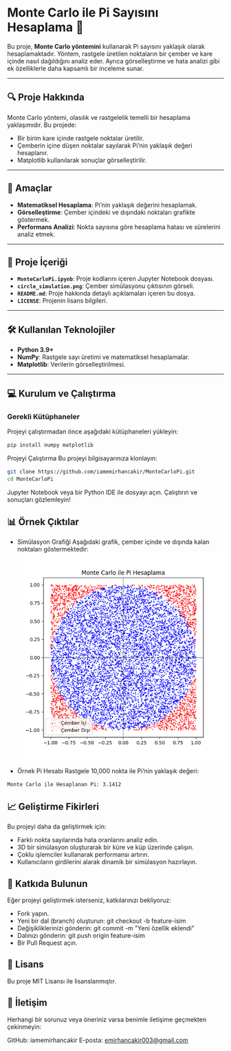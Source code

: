 # Monte Carlo ile Pi Sayısını Hesaplama 🚀

Bu proje, **Monte Carlo yöntemini** kullanarak Pi sayısını yaklaşık olarak hesaplamaktadır. Yöntem, rastgele üretilen noktaların bir çember ve kare içinde nasıl dağıldığını analiz eder. Ayrıca görselleştirme ve hata analizi gibi ek özelliklerle daha kapsamlı bir inceleme sunar.

---

## 🔍 Proje Hakkında

Monte Carlo yöntemi, olasılık ve rastgelelik temelli bir hesaplama yaklaşımıdır. Bu projede:
- Bir birim kare içinde rastgele noktalar üretilir.
- Çemberin içine düşen noktalar sayılarak Pi’nin yaklaşık değeri hesaplanır.
- Matplotlib kullanılarak sonuçlar görselleştirilir.

---

## 🎯 Amaçlar
- **Matematiksel Hesaplama**: Pi’nin yaklaşık değerini hesaplamak.
- **Görselleştirme**: Çember içindeki ve dışındaki noktaları grafikte göstermek.
- **Performans Analizi**: Nokta sayısına göre hesaplama hatası ve sürelerini analiz etmek.

---

## 📂 Proje İçeriği
- **`MonteCarloPi.ipynb`**: Proje kodlarını içeren Jupyter Notebook dosyası.
- **`circle_simulation.png`**: Çember simülasyonu çıktısının görseli.
- **`README.md`**: Proje hakkında detaylı açıklamaları içeren bu dosya.
- **`LICENSE`**: Projenin lisans bilgileri.

---

## 🛠️ Kullanılan Teknolojiler
- **Python 3.9+**
- **NumPy**: Rastgele sayı üretimi ve matematiksel hesaplamalar.
- **Matplotlib**: Verilerin görselleştirilmesi.

---

## 💻 Kurulum ve Çalıştırma

### Gerekli Kütüphaneler
Projeyi çalıştırmadan önce aşağıdaki kütüphaneleri yükleyin:
```bash
pip install numpy matplotlib
```
Projeyi Çalıştırma
Bu projeyi bilgisayarınıza klonlayın:
```bash
git clone https://github.com/iamemirhancakir/MonteCarloPi.git
cd MonteCarloPi
```
Jupyter Notebook veya bir Python IDE ile dosyayı açın.
Çalıştırın ve sonuçları gözlemleyin!

## 📊 Örnek Çıktılar
- Simülasyon Grafiği
Aşağıdaki grafik, çember içinde ve dışında kalan noktaları göstermektedir:
![Çember Simülasyonu](circle_simulation.png)

- Örnek Pi Hesabı
Rastgele 10,000 nokta ile Pi’nin yaklaşık değeri:
```bash
Monte Carlo ile Hesaplanan Pi: 3.1412
```

## 📈 Geliştirme Fikirleri
Bu projeyi daha da geliştirmek için:

- Farklı nokta sayılarında hata oranlarını analiz edin.
- 3D bir simülasyon oluşturarak bir küre ve küp üzerinde çalışın.
- Çoklu işlemciler kullanarak performansı artırın.
- Kullanıcıların girdilerini alarak dinamik bir simülasyon hazırlayın.

## 🤝 Katkıda Bulunun
Eğer projeyi geliştirmek isterseniz, katkılarınızı bekliyoruz:

- Fork yapın.
- Yeni bir dal (branch) oluşturun: git checkout -b feature-isim
- Değişikliklerinizi gönderin: git commit -m "Yeni özellik eklendi"
- Dalınızı gönderin: git push origin feature-isim
- Bir Pull Request açın.

## 📝 Lisans
Bu proje MIT Lisansı ile lisanslanmıştır.

## 📧 İletişim
Herhangi bir sorunuz veya öneriniz varsa benimle iletişime geçmekten çekinmeyin:

GitHub: iamemirhancakir
E-posta: emirhancakir003@gmail.com

